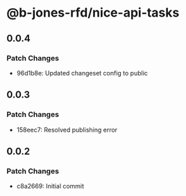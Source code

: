 # @b-jones-rfd/nice-api-tasks

## 0.0.4

### Patch Changes

- 96d1b8e: Updated changeset config to public

## 0.0.3

### Patch Changes

- 158eec7: Resolved publishing error

## 0.0.2

### Patch Changes

- c8a2669: Initial commit
